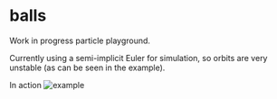 # balls
Work in progress particle playground.

Currently using a semi-implicit Euler for simulation, so orbits are very unstable (as can be seen in the example).

In action
![example](https://user-images.githubusercontent.com/8781899/50574451-c9252180-0de0-11e9-89c2-9f302aaf2d8e.gif)


